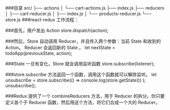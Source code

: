 ###目录
src/
├── actions
│ └── cart-actions.js
├── index.js
├── reducers
│ ├── cart-reducer.js
│ ├── index.js
│ └── products-reducer.js
└── store.js
###react-redux
工作流程：

###首先，用户发出 Action
store.dispatch(action);

###然后，Store 自动调用 Reducer，并且传入两个参数：当前 State 和收到的 Action。 Reducer 会返回新的 State 。
let nextState = todoApp(previousState, action);

###State 一旦有变化，Store 就会调用监听函数
store.subscribe(listener);

###store.subscribe 方法返回一个函数，调用这个函数就可以解除监听。
let unsubscribe = store.subscribe(() =>
console.log(store.getState())
);
unsubscribe();

###Redux 提供了一个 combineReducers 方法，用于 Reducer 的拆分。你只要定义各个子 Reducer 函数，然后用这个方法，将它们合成一个大的 Reducer。
